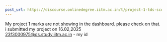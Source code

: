 ```yaml
---
post_url: https://discourse.onlinedegree.iitm.ac.in/t/project-1-tds-score-not-showing-i/168916/1
---
```

My project 1 marks are not showing in the dashboard. please check on that. i submitted my project on 16.02,2025  
23f3000975@ds.study.iitm.ac.in - my id